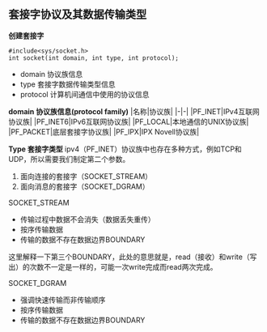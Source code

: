 ## 套接字协议及其数据传输类型
**创建套接字**
```
#include<sys/socket.h>
int socket(int domain, int type, int protocol);
```
- domain 协议族信息
- type 套接字数据传输类型信息
- protocol 计算机间通信中使用的协议信息

**domain 协议族信息(protocol family)**
|名称|协议族|
|-|-|
|PF_INET|IPv4互联网协议族|
|PF_INET6|IPv6互联网协议族|
|PF_LOCAL|本地通信的UNIX协议族|
|PF_PACKET|底层套接字协议族|
|PF_IPX|IPX Novell协议族|


**Type 套接字类型**
ipv4（PF_INET）协议族中也存在多种方式，例如TCP和UDP，所以需要我们制定第二个参数。
1. 面向连接的套接字（SOCKET_STREAM）
2. 面向消息的套接字（SOCKET_DGRAM）

SOCKET_STREAM
- 传输过程中数据不会消失（数据丢失重传）
- 按序传输数据
- 传输的数据不存在数据边界BOUNDARY

这里解释一下第三个BOUNDARY，此处的意思就是，read（接收）和write（写出）的次数不一定是一样的，可能一次write完成而read两次完成。

SOCKET_DGRAM
- 强调快速传输而非传输顺序
- 按序传输数据
- 传输的数据不存在数据边界BOUNDARY